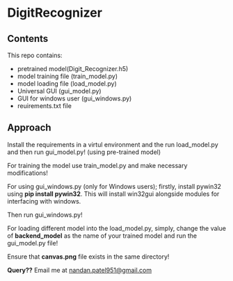 # DigitRecognizer

<b><h2>Contents</h2></b>

This repo contains:
- pretrained model(Digit_Recognizer.h5)
- model training file (train_model.py)
- model loading file (load_model.py)
- Universal GUI (gui_model.py)
- GUI for windows user (gui_windows.py)
- reuirements.txt file

<b><h2>Approach</h2></b>

Install the requirements in a virtul environment and the run load_model.py and then run gui_model.py! (using pre-trained model)

For training the model use train_model.py and make necessary modifications!

For using gui_windows.py (only for Windows users); firstly, install pywin32 using **pip install pywin32**.
This will install win32gui alongside modules for interfacing with windows.

Then run gui_windows.py!

For loading different model into the load_model.py, simply, change the value of **backend_model** as the name of your trained model and run the gui_model.py file!

Ensure that **canvas.png** file exists in the same directory!

**Query??** Email me at nandan.patel951@gmail.com

